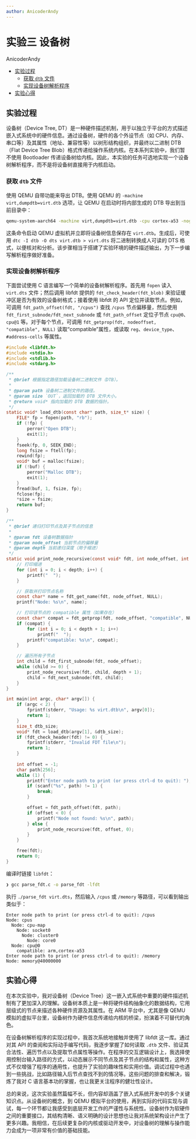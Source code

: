 ```yaml
---
author: AnicoderAndy
---
```

# 实验三 设备树
AnicoderAndy


<!-- @import "[TOC]" {cmd="toc" depthFrom=2 depthTo=3 orderedList=false} -->

<!-- code_chunk_output -->

- [实验过程](#实验过程)
  - [获取 `dtb` 文件](#获取-dtb-文件)
  - [实现设备树解析程序](#实现设备树解析程序)
- [实验心得](#实验心得)

<!-- /code_chunk_output -->


## 实验过程

设备树（Device Tree, DT）是一种硬件描述机制，用于以独立于平台的方式描述嵌入式系统中的硬件信息。通过设备树，硬件的各个外设节点（如 CPU、内存、串口等）及其属性（地址、兼容性等）以树形结构组织，并最终以二进制 DTB（Flat Device Tree Blob）格式传递给操作系统内核。在本系列实验中，我们暂不使用 Bootloader 传递设备树给内核。因此，本实验的任务可选地实现一个设备树解析程序，而不是将设备树直接用于内核启动。

### 获取 `dtb` 文件

使用 QEMU 自带功能来导出 DTB。使用 QEMU 的 `-machine virt,dumpdtb=virt.dtb` 选项，让 QEMU 在启动时将内部生成的 DTB 导出到当前目录中：

```bash
qemu-system-aarch64 -machine virt,dumpdtb=virt.dtb -cpu cortex-a53 -nographic -m 1024
```

这条命令启动 QEMU 虚拟机并立即将设备树信息保存在 `virt.dtb`。生成后，可使用 `dtc -I dtb -O dts virt.dtb > virt.dts` 将二进制转换成人可读的 DTS 格式，以便核对和分析。该步骤相当于搭建了实验环境的硬件描述输出，为下一步编写解析程序做好准备。

### 实现设备树解析程序

下面尝试使用 C 语言编写一个简单的设备树解析程序。首先用 `fopen` 读入 `virt.dts` 文件；然后调用 libfdt 提供的 `fdt_check_header(fdt_blob)` 来验证缓冲区是否为有效的设备树格式；接着使用 libfdt 的 API 定位并读取节点。例如，可调用 `fdt_path_offset(fdt, "/cpus")` 查找 `/cpus` 节点偏移量，然后使用 `fdt_first_subnode/fdt_next_subnode` 或 `fdt_path_offset` 定位子节点 `cpu@0`、`cpu@1` 等。对于每个节点，可调用 `fdt_getprop(fdt, nodeoffset, "compatible", NULL)` 读取“compatible”属性，或读取 `reg`、`device_type`、`#address-cells` 等属性。

```c
#include <libfdt.h>
#include <stdio.h>
#include <stdlib.h>
#include <stdarg.h>

/**
 * @brief 根据指定路径加载设备树二进制文件（DTB）。
 *
 * @param path 设备树二进制文件的路径。
 * @param size `OUT`，返回加载的 DTB 文件大小。
 * @return void* 指向加载的 DTB 数据的指针。
 */
static void* load_dtb(const char* path, size_t* size) {
    FILE* fp = fopen(path, "rb");
    if (!fp) {
        perror("Open DTB");
        exit(1);
    }
    fseek(fp, 0, SEEK_END);
    long fsize = ftell(fp);
    rewind(fp);
    void* buf = malloc(fsize);
    if (!buf) {
        perror("Malloc DTB");
        exit(1);
    }
    fread(buf, 1, fsize, fp);
    fclose(fp);
    *size = fsize;
    return buf;
}

/**
 * @brief 递归打印节点及其子节点的信息
 *
 * @param fdt 设备树数据指针
 * @param node_offset 当前节点的偏移量
 * @param depth 当前递归深度（用于缩进）
 */
static void print_node_recursive(const void* fdt, int node_offset, int depth) {
    // 打印缩进
    for (int i = 0; i < depth; i++) {
        printf("  ");
    }

    // 获取并打印节点名称
    const char* name = fdt_get_name(fdt, node_offset, NULL);
    printf("Node: %s\n", name);

    // 打印该节点的 compatible 属性（如果存在）
    const char* compat = fdt_getprop(fdt, node_offset, "compatible", NULL);
    if (compat) {
        for (int i = 0; i < depth + 1; i++)
            printf("  ");
        printf("compatible: %s\n", compat);
    }

    // 遍历所有子节点
    int child = fdt_first_subnode(fdt, node_offset);
    while (child >= 0) {
        print_node_recursive(fdt, child, depth + 1);
        child = fdt_next_subnode(fdt, child);
    }
}

int main(int argc, char* argv[]) {
    if (argc < 2) {
        fprintf(stderr, "Usage: %s virt.dtb\n", argv[0]);
        return 1;
    }
    size_t dtb_size;
    void* fdt = load_dtb(argv[1], &dtb_size);
    if (fdt_check_header(fdt) != 0) {
        fprintf(stderr, "Invalid FDT file\n");
        return 1;
    }
    
    int offset = -1;
    char path[256];
    while (1) {
        printf("Enter node path to print (or press ctrl-d to quit): ");
        if (scanf("%s", path) != 1) {
            break;
        }   

        offset = fdt_path_offset(fdt, path);
        if (offset < 0) {
            printf("Node not found: %s\n", path);
        } else {
            print_node_recursive(fdt, offset, 0);
        }
    }

    free(fdt);
    return 0;
}
```

编译时链接 `libfdt`：

```bash
❯ gcc parse_fdt.c -o parse_fdt -lfdt
```

执行 `./parse_fdt virt.dts`，然后输入 `/cpus` 或 `/memory` 等路径，可以看到输出类似于：

```
Enter node path to print (or press ctrl-d to quit): /cpus
Node: cpus
  Node: cpu-map
    Node: socket0
      Node: cluster0
        Node: core0
  Node: cpu@0
    compatible: arm,cortex-a53
Enter node path to print (or press ctrl-d to quit): /memory
Node: memory@40000000
```

## 实验心得

在本次实验中，我对设备树（Device Tree）这一嵌入式系统中重要的硬件描述机制有了更加深入的理解。设备树本质上是一种将硬件结构抽象化的数据结构，它用层级式的节点来描述各种硬件资源及其属性。在 ARM 平台中，尤其是像 QEMU 模拟的虚拟平台里，设备树作为硬件信息传递给内核的桥梁，扮演着不可替代的角色。

在设备树解析程序的实现过程中，我首次系统地接触并使用了 libfdt 这一库。通过对其 API 的查阅和实际动手编写代码，我逐步掌握了如何读取 `.dtb` 文件、验证其合法性、遍历节点以及提取节点属性等操作。在程序的交互逻辑设计上，我选择使用控制台输入路径的方式，以动态展示不同节点及其子节点的结构和属性，这种方式不仅增强了程序的通用性，也提升了实验的趣味性和实用价值。调试过程中也遇到一些挑战，比如路径输入后节点查找不到的情况等。这些问题的排查和解决，锻炼了我对 C 语言基本功的掌握，也让我更关注程序的健壮性设计。

总的来说，这次实验虽然篇幅不长，但内容却涵盖了嵌入式系统开发中的多个关键知识点。从设备树的概念，到 QEMU 模拟平台的使用，再到实际的代码实现与调试，每一个环节都让我感受到底层开发工作的严谨性与系统性。设备树作为软硬件之间的重要接口，其结构清晰、语义明确的设计思想也让我对系统架构设计产生了更多兴趣。我相信，在后续更复杂的内核或驱动开发中，对设备树的理解与操作能力会成为一项非常有价值的基础技能。
